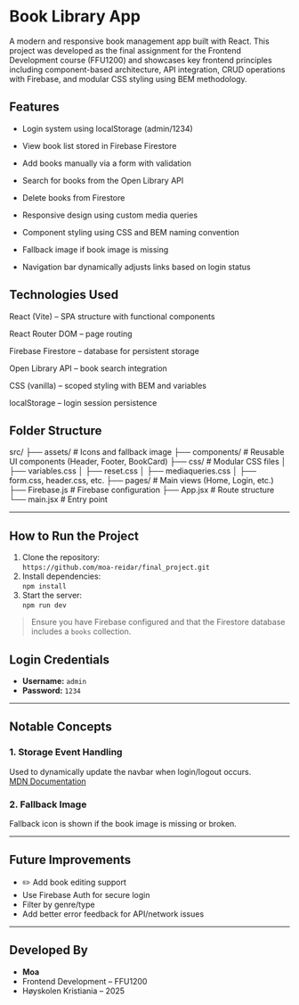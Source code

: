 # Book Library App

A modern and responsive book management app built with React. This project was developed as the final assignment for the Frontend Development course (FFU1200) and showcases key frontend principles including component-based architecture, API integration, CRUD operations with Firebase, and modular CSS styling using BEM methodology.

## Features

- Login system using localStorage (admin/1234)

- View book list stored in Firebase Firestore

- Add books manually via a form with validation

- Search for books from the Open Library API

- Delete books from Firestore

- Responsive design using custom media queries

- Component styling using CSS and BEM naming convention

- Fallback image if book image is missing

- Navigation bar dynamically adjusts links based on login status


## Technologies Used

React (Vite) – SPA structure with functional components

React Router DOM – page routing

Firebase Firestore – database for persistent storage

Open Library API – book search integration

CSS (vanilla) – scoped styling with BEM and variables

localStorage – login session persistence

## Folder Structure
src/
├── assets/ # Icons and fallback image
├── components/ # Reusable UI components (Header, Footer, BookCard)
├── css/ # Modular CSS files 
│ ├── variables.css
│ ├── reset.css
│ ├── mediaqueries.css
│ ├── form.css, header.css, etc.
├── pages/ # Main views (Home, Login, etc.)
├── Firebase.js # Firebase configuration
├── App.jsx # Route structure
└── main.jsx # Entry point

---

##  How to Run the Project

1. Clone the repository:  
   `https://github.com/moa-reidar/final_project.git`  
2. Install dependencies:  
   `npm install`  
3. Start the server:  
   `npm run dev`

>  Ensure you have Firebase configured and that the Firestore database includes a `books` collection.


## Login Credentials

- **Username:** `admin`  
- **Password:** `1234`

---

## Notable Concepts

### 1. Storage Event Handling  
Used to dynamically update the navbar when login/logout occurs.  
[MDN Documentation](https://developer.mozilla.org/en-US/docs/Web/API/Window/storage_event)

### 2. Fallback Image  
Fallback icon is shown if the book image is missing or broken.

---

## Future Improvements

- ✏️ Add book editing support  
- Use Firebase Auth for secure login  
- Filter by genre/type  
- Add better error feedback for API/network issues  

---

## Developed By

- **Moa**  
- Frontend Development – FFU1200  
- Høyskolen Kristiania – 2025
